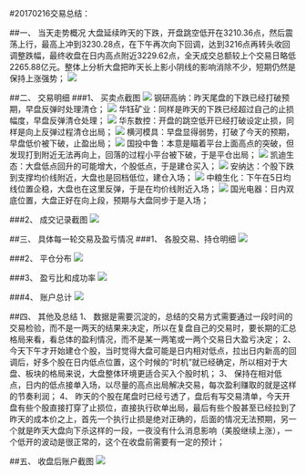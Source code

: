 #20170216交易总结： 

##一、	当天走势概况
大盘延续昨天的下跌，开盘跳空低开在3210.36点，然后震荡上行，最高上冲到3230.28点，在下午再次向下回调，达到3216点再转头收回调整跌幅，最终收盘在日内高点附近3229.62点，全天成交总额较上个交易日略低2265.88亿元。整体上分析大盘把昨天长上影小阴线的影响消除不少，短期仍然是保持上涨强势；
![](20170216.dp.png)

##二、	交易明细
###1、	买卖点截图
![](20170216.gygn.png)
钢研高纳：昨天尾盘的下跌已经打破预期，早盘反弹时处理清仓；
![](20170216.hyky.png)
华钰矿业：同样是昨天的下跌已经超过自己的止损幅度，早盘反弹清仓处理；
![](20170216.hdsk.png) 
华东数控：开盘的跳空低开已经打破设定止损，同样是向上反弹过程清仓出局；
![](20170216.hhmj.png) 
横河模具：早盘显得弱势，打破了今天的预期，早盘低价被下破，止盈出局；
![](20170216.gtzl.png) 
国投中鲁：本意是瞄着平台上面高点的突破，但发现打到附近无法再向上，回落的过程小平台被下破，于是平仓出局；
![](20170216.kdst.png) 
凯迪生态：大盘低点回升的可能增大，个股低点，于是建仓买入；
![](20170216.and.png) 
安纳达：个股下跌到支撑均价线附近，大盘也是回档低位，建仓入场；
![](20170216.zlsh.png) 
中粮生化：下午在5日均线位置企稳，大盘也在这里反弹，于是在均价线附近入场；
![](20170216.ggdq.png) 
国光电器：日内双底位置，大盘正好在向上段，预期与大盘同步于是入场；

###2、	成交记录截图
![](20170216.cj.png)


##三、	具体每一轮交易及盈亏情况
###1、	各股交易、持仓明细
![](20170216.cc.png) 

###2、	平仓分布
![](20170216.pc.png)

###3、	盈亏比和成功率
![](20170216.cgl.png) 

###4、	账户总计
![](20170216.zj.png)


##四、	其他及总结
1、	数据是需要沉淀的，总结的交易方式需要通过一段时间的交易检验，而不是一两天的结果来决定，所以在复盘自己的交易时，要长期的汇总格局来看，看总体的盈利情况，而不是某一两笔或一两个交易日大盈亏决定；
2、	今天下午才开始建仓个股，当时觉得大盘可能是日内相对低点，拉出日内新高的回调后，好多个股在日内低点位置，这个时候的“时机”就已经确定，所以相对于大盘、板块的格局来说，大盘整体环境更适合买入个股时机；
3、	保持在相对低点，日内的低点接单入场，以尽量的高点出局解决交易，每次盈利赚取的就是这样的节奏利润；
4、	昨天的个股在尾盘时已经亏透了，盘后有写交易清单，今天开盘有些个股直接打穿了止损位，直接执行砍单出局，最后有些个股甚至已经拉到了昨天的成本价之上，首先一个执行止损是绝对正确的，后面的情况无法预期，另一个就是昨天大盘向下杀这样的一段，一夜没有什么消息影响（美股继续上涨），一个低开的波动是很正常的，这个在收盘前需要有一定的预计；

 

##五、	收盘后账户截图
![](20170216.zh.png)